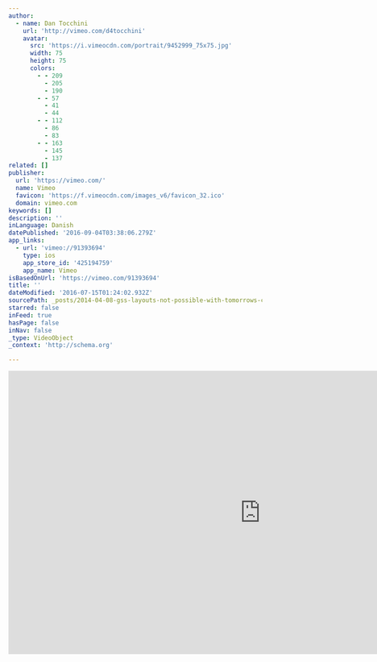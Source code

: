 ```yaml
---
author:
  - name: Dan Tocchini
    url: 'http://vimeo.com/d4tocchini'
    avatar:
      src: 'https://i.vimeocdn.com/portrait/9452999_75x75.jpg'
      width: 75
      height: 75
      colors:
        - - 209
          - 205
          - 190
        - - 57
          - 41
          - 44
        - - 112
          - 86
          - 83
        - - 163
          - 145
          - 137
related: []
publisher:
  url: 'https://vimeo.com/'
  name: Vimeo
  favicon: 'https://f.vimeocdn.com/images_v6/favicon_32.ico'
  domain: vimeo.com
keywords: []
description: ''
inLanguage: Danish
datePublished: '2016-09-04T03:38:06.279Z'
app_links:
  - url: 'vimeo://91393694'
    type: ios
    app_store_id: '425194759'
    app_name: Vimeo
isBasedOnUrl: 'https://vimeo.com/91393694'
title: ''
dateModified: '2016-07-15T01:24:02.932Z'
sourcePath: _posts/2014-04-08-gss-layouts-not-possible-with-tomorrows-css-oreilly-f.md
starred: false
inFeed: true
hasPage: false
inNav: false
_type: VideoObject
_context: 'http://schema.org'

---
```

<iframe src="https://cdn.embedly.com/widgets/media.html?src=https%3A%2F%2Fplayer.vimeo.com%2Fvideo%2F91393694&amp;url=https%3A%2F%2Fvimeo.com%2F91393694&amp;image=http%3A%2F%2Fi.vimeocdn.com%2Fvideo%2F470731940_1280.jpg&amp;key=b7d04c9b404c499eba89ee7072e1c4f7&amp;type=text%2Fhtml&amp;schema=vimeo" width="1000" height="563" scrolling="no" frameborder="0" allowfullscreen="allowfullscreen" style=""></iframe>